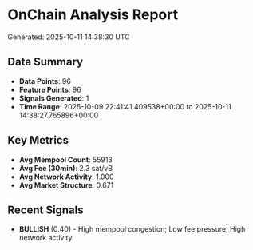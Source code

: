 # OnChain Analysis Report
Generated: 2025-10-11 14:38:30 UTC

## Data Summary
- **Data Points**: 96
- **Feature Points**: 96
- **Signals Generated**: 1
- **Time Range**: 2025-10-09 22:41:41.409538+00:00 to 2025-10-11 14:38:27.765896+00:00

## Key Metrics
- **Avg Mempool Count**: 55913
- **Avg Fee (30min)**: 2.3 sat/vB
- **Avg Network Activity**: 1.000
- **Avg Market Structure**: 0.671

## Recent Signals
- **BULLISH** (0.40) - High mempool congestion; Low fee pressure; High network activity
